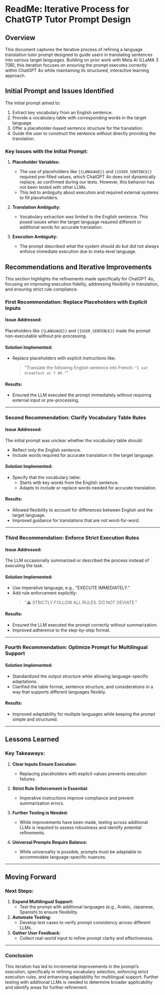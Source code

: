 # ReadMe: Iterative Process for ChatGTP Tutor Prompt Design

## Overview

This document captures the iterative process of refining a language translation tutor prompt designed to guide users in translating sentences into various target languages. Building on prior work with Meta AI (LLaMA 3 70B), this iteration focuses on ensuring the prompt executes correctly within ChatGPT 4o while maintaining its structured, interactive learning approach.

## Initial Prompt and Issues Identified

The initial prompt aimed to:

1. Extract key vocabulary from an English sentence.
2. Provide a vocabulary table with corresponding words in the target language.
3. Offer a placeholder-based sentence structure for the translation.
4. Guide the user to construct the sentence without directly providing the translation.

### **Key Issues with the Initial Prompt:**

1. **Placeholder Variables:**

   - The use of placeholders like `{{LANGUAGE}}` and `{{USER_SENTENCE}}` required pre-filled values, which ChatGPT 4o does not dynamically replace, as confirmed during our tests. However, this behavior has not been tested with other LLMs.
   - This led to ambiguity about execution and required external systems to fill placeholders.

2. **Translation Ambiguity:**

   - Vocabulary extraction was limited to the English sentence. This posed issues when the target language required different or additional words for accurate translation.

3. **Execution Ambiguity:**

   - The prompt described what the system should do but did not always enforce immediate execution due to meta-level language.



## Recommendations and Iterative Improvements

This section highlights the refinements made specifically for ChatGPT 4o, focusing on improving execution fidelity, addressing flexibility in translation, and ensuring strict rule compliance.

### **First Recommendation: Replace Placeholders with Explicit Inputs**

#### Issue Addressed:

Placeholders like `{{LANGUAGE}}` and `{{USER_SENTENCE}}` made the prompt non-executable without pre-processing.

#### Solution Implemented:

- Replace placeholders with explicit instructions like:
  > "Translate the following English sentence into French: `"I eat breakfast at 7 AM."`"

#### Results:

- Ensured the LLM executed the prompt immediately without requiring external input or pre-processing.

---

### **Second Recommendation: Clarify Vocabulary Table Rules**

#### Issue Addressed:

The initial prompt was unclear whether the vocabulary table should:

- Reflect only the English sentence.
- Include words required for accurate translation in the target language.

#### Solution Implemented:

- Specify that the vocabulary table:
  - Starts with key words from the English sentence.
  - Adapts to include or replace words needed for accurate translation.

#### Results:

- Allowed flexibility to account for differences between English and the target language.
- Improved guidance for translations that are not word-for-word.

---

### **Third Recommendation: Enforce Strict Execution Rules**

#### Issue Addressed:

The LLM occasionally summarized or described the process instead of executing the task.

#### Solution Implemented:

- Use imperative language, e.g., "EXECUTE IMMEDIATELY."
- Add rule enforcement explicitly:
  > "⚠️ STRICTLY FOLLOW ALL RULES. DO NOT DEVIATE."

#### Results:

- Ensured the LLM executed the prompt correctly without summarization.
- Improved adherence to the step-by-step format.

---

### **Fourth Recommendation: Optimize Prompt for Multilingual Support**

#### Solution Implemented:

- Standardized the output structure while allowing language-specific adaptations.
- Clarified the table format, sentence structure, and considerations in a way that supports different languages flexibly.

#### Results:

- Improved adaptability for multiple languages while keeping the prompt simple and structured.

---

## Lessons Learned

### Key Takeaways:

1. **Clear Inputs Ensure Execution:**

   - Replacing placeholders with explicit values prevents execution failures.

2. **Strict Rule Enforcement is Essential:**

   - Imperative instructions improve compliance and prevent summarization errors.

3. **Further Testing is Needed:**

   - While improvements have been made, testing across additional LLMs is required to assess robustness and identify potential refinements.

4. **Universal Prompts Require Balance:**

   - While universality is possible, prompts must be adaptable to accommodate language-specific nuances.

---

## Moving Forward

### **Next Steps:**

1. **Expand Multilingual Support:**
   - Test the prompt with additional languages (e.g., Arabic, Japanese, Spanish) to ensure flexibility.
2. **Automate Testing:**
   - Develop test cases to verify prompt consistency across different LLMs.
3. **Gather User Feedback:**
   - Collect real-world input to refine prompt clarity and effectiveness.

---



### **Conclusion**

This iteration has led to incremental improvements in the prompt’s execution, specifically in refining vocabulary selection, enforcing strict execution rules, and enhancing adaptability for multilingual support. Further testing with additional LLMs is needed to determine broader applicability and identify areas for further refinement.

